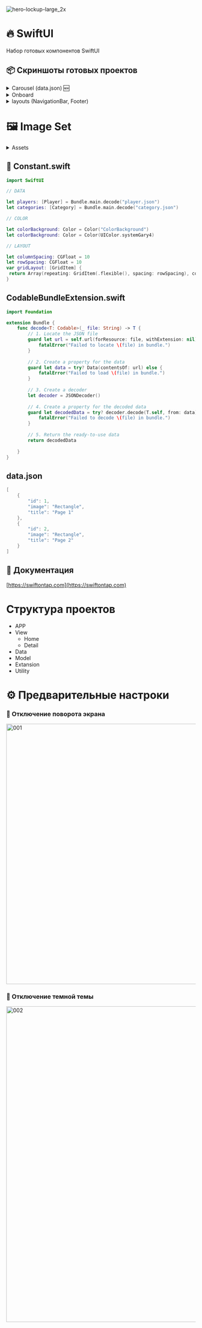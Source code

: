 ![hero-lockup-large_2x](https://user-images.githubusercontent.com/43171309/223688176-2e187cc8-1658-4264-9726-b907730f954c.png)
# 🔥 SwiftUI

Набор готовых компонентов SwiftUI

## 📦 Скриншоты готовых проектов

<details><summary>Carousel (data.json) 🆕</summary>
<p>
 
![Carousel](https://user-images.githubusercontent.com/43171309/223750860-29bd6cb8-b144-4a17-9e80-b4fd7d0caa0a.png)
  
</p>
</details>

<details><summary>Onboard</summary>
<p>
  
![Onboard](https://user-images.githubusercontent.com/43171309/223706763-046765e1-f9b9-4b41-8f39-2508e633bc82.png)
  
</p>
</details>

<details><summary>layouts (NavigationBar, Footer)</summary>
<p>
  
![Layouts](https://user-images.githubusercontent.com/43171309/223706222-e472e4ef-3639-4e52-b9e4-a2159b187ef5.png)
  
</p>
</details>

# 🖼️ Image Set

<details><summary>Assets</summary>
<p>
 
![AppIcon](https://user-images.githubusercontent.com/43171309/223767780-ce7871d7-8804-40ac-b72a-23170edb4916.png)
![Logo](https://user-images.githubusercontent.com/43171309/223767781-42a6fd62-fd61-47c0-87df-af165020b257.png)
<img width="220" alt="Logo@x2" src="https://user-images.githubusercontent.com/43171309/223767784-772b0611-a19b-438c-9455-9e2dc889103e.png">
![Logo@x3](https://user-images.githubusercontent.com/43171309/223767790-8fffe254-29ac-4963-99e6-ab9bc5b2e138.png)
![Rectangle](https://user-images.githubusercontent.com/43171309/223767793-c7e1926a-6540-4933-a6e9-4f312971eb6e.png)
<img width="320" alt="Rectangle@x2" src="https://user-images.githubusercontent.com/43171309/223767796-68910712-db49-49e6-8fd7-8842d1023712.png">
![Rectangle@x3](https://user-images.githubusercontent.com/43171309/223767797-b94e4938-9a83-459c-9536-e74092326afe.png)
![Square](https://user-images.githubusercontent.com/43171309/223767802-f123220c-710c-40d2-850f-c121b07860e4.png)
<img width="228" alt="Square@x2" src="https://user-images.githubusercontent.com/43171309/223767804-fbb5b071-5ea6-45ef-a267-fc757cf89150.png">
![Square@x3](https://user-images.githubusercontent.com/43171309/223767806-bf235134-e3fe-4703-9848-0aae8f9db7c8.png)
  
</p>
</details>

## 📜 Constant.swift

```swift
import SwiftUI

// DATA

let players: [Player] = Bundle.main.decode("player.json")
let categories: [Category] = Bundle.main.decode("category.json")

// COLOR

let colorBackground: Color = Color("ColorBackground")
let colorBackground: Color = Color(UIColor.systemGary4)

// LAYOUT

let columnSpacing: CGFloat = 10
let rowSpacing: CGFloat = 10
var gridLayout: [GridItem] {
 return Array(repeating: GridItem(.flexible(), spacing: rowSpacing), count: 2)
}
```

## CodableBundleExtension.swift

```swift
import Foundation

extension Bundle {
    func decode<T: Codable>(_ file: String) -> T {
        // 1. Locate the JSON file
        guard let url = self.url(forResource: file, withExtension: nil) else {
            fatalError("Failed to locate \(file) in bundle.")
        }
        
        // 2. Create a property for the data
        guard let data = try? Data(contentsOf: url) else {
            fatalError("Failed to load \(file) in bundle.")
        }
        
        // 3. Create a decoder
        let decoder = JSONDecoder()
        
        // 4. Create a property for the decoded data
        guard let decodedData = try? decoder.decode(T.self, from: data) else {
            fatalError("Failed to decode \(file) in bundle.")
        }
        
        // 5. Return the ready-to-use data
        return decodedData
        
    }
}
```

## data.json

```swift
[
    {
        "id": 1,
        "image": "Rectangle",
        "title": "Page 1"
    },
    {
        "id": 2,
        "image": "Rectangle",
        "title": "Page 2"
    }
]
```
## 📖 Документация
[https://swiftontap.com](https://swiftontap.com)

# Структура проектов

- APP
- View
  - Home
  - Detail
- Data
- Model
- Extansion
- Utility

# ⚙️ Предварительные настроки

### 📲 Отключение поворота экрана

<img width="691" alt="001" src="https://user-images.githubusercontent.com/43171309/223675759-850abc0d-98e9-4f17-80ef-3ab0f07ee121.png">

### 🎨 Отключение темной темы
<img width="838" alt="002" src="https://user-images.githubusercontent.com/43171309/223675768-9bd2503a-bb35-4534-aad2-a5ebf4852e6a.png">
